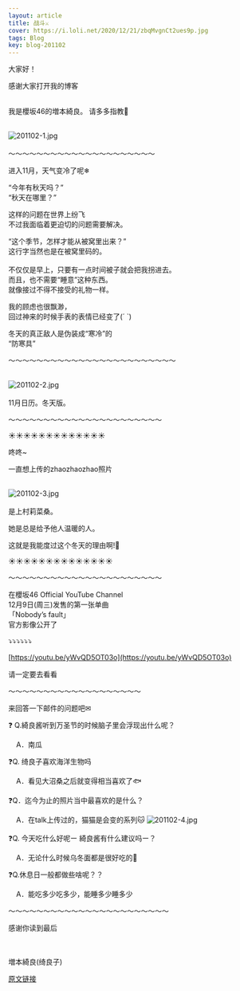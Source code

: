```yaml
---
layout: article
title: 战斗⚔️
cover: https://i.loli.net/2020/12/21/zbqMvgnCt2ues9p.jpg
tags: Blog
key: blog-201102
---
```

大家好！

感谢大家打开我的博客
<br/><br/>

我是櫻坂46的増本綺良。
请多多指教🌸
<br/><br/>

![201102-1.jpg](https://i.loli.net/2020/12/21/zbqMvgnCt2ues9p.jpg)
<br/><br/>
〜〜〜〜〜〜〜〜〜〜〜〜〜〜〜〜〜〜〜〜〜

进入11月，天气变冷了呢❄

“今年有秋天吗？”<br/>
“秋天在哪里？”

这样的问题在世界上纷飞<br/>
不过我面临着更迫切的问题需要解决。<br/>
<!--more-->
“这个季节，怎样才能从被窝里出来？”
<br/>
这行字当然也是在被窝里码的。
<br/><br/>
不仅仅是早上，只要有一点时间被子就会把我拐进去。
<br/>
而且，也不需要“睡意”这种东西。
<br/>
就像接过不得不接受的礼物一样。

我的顾虑也很飘渺，
<br/>
回过神来的时候手表的表情已经变了(´&nbsp;`)

冬天的真正敌人是伪装成“寒冷”的
<br/>
“防寒具”


〜〜〜〜〜〜〜〜〜〜〜〜〜〜〜〜〜〜〜〜〜〜〜〜
<br/><br/>

![201102-2.jpg](https://i.loli.net/2020/12/21/75qrwRgIGmykAdH.jpg)
<br/><br/>
11月日历。冬天版。


〜〜〜〜〜〜〜〜〜〜〜〜〜〜〜〜〜〜〜〜〜〜
　

☀️☀️☀️☀️☀️☀️☀️☀️☀️☀️☀️☀️☀️

咚咚~

一直想上传的zhaozhaozhao照片
<br/><br/>

![201102-3.jpg](https://i.loli.net/2020/12/21/zyRsjefoTWPHZ6x.jpg)
<br/><br/>
是上村莉菜桑。


她是总是给予他人温暖的人。


这就是我能度过这个冬天的理由啊!👼
　

☀️☀️☀️☀️☀️☀️☀️☀️☀️☀️☀️☀️☀️☀️


〜〜〜〜〜〜〜〜〜〜〜〜〜〜〜〜〜〜〜〜〜〜

在櫻坂46 Official YouTube Channel 
<br/>
12月9日(周三)发售的第一张单曲
<br/>
「Nobody’s fault」
<br/>
官方影像公开了

⤵︎⤵︎⤵︎⤵︎⤵︎⤵︎

[https://youtu.be/yWvQD5OT03o](https://youtu.be/yWvQD5OT03o)
　

请一定要去看看

〜〜〜〜〜〜〜〜〜〜〜〜〜〜〜〜〜〜〜


来回答一下邮件的问题吧✉


❓ Q.綺良酱听到万圣节的时候脑子里会浮现出什么呢？

&nbsp;&nbsp;&nbsp;&nbsp;A．南瓜

❓Q. 绮良子喜欢海洋生物吗

&nbsp;&nbsp;&nbsp;&nbsp;A．看见大沼桑之后就变得相当喜欢了🐟

❓Q．迄今为止的照片当中最喜欢的是什么？

&nbsp;&nbsp;&nbsp;&nbsp;A．在talk上传过的，猫猫是会变的系列🐱
![201102-4.jpg](https://i.loli.net/2020/12/21/Gvc1FyIpPVmXrio.jpg)
<br/><br/>
❓Q. 今天吃什么好呢ー  綺良酱有什么建议吗ー？

&nbsp;&nbsp;&nbsp;&nbsp;A．无论什么时候乌冬面都是很好吃的🍜

❓Q.休息日一般都做些啥呢？？

&nbsp;&nbsp;&nbsp;&nbsp;A．能吃多少吃多少，能睡多少睡多少


〜〜〜〜〜〜〜〜〜〜〜〜〜〜〜〜〜〜〜〜〜〜〜

感谢你读到最后
<br/>
<br/>
<br/>

増本綺良(绮良子)

[原文链接](https://sakurazaka46.com/s/s46/diary/detail/36360?cd=blog)